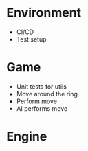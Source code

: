 # Environment

- CI/CD
- Test setup

# Game

- Unit tests for utils
- Move around the ring
- Perform move
- AI performs move

# Engine
